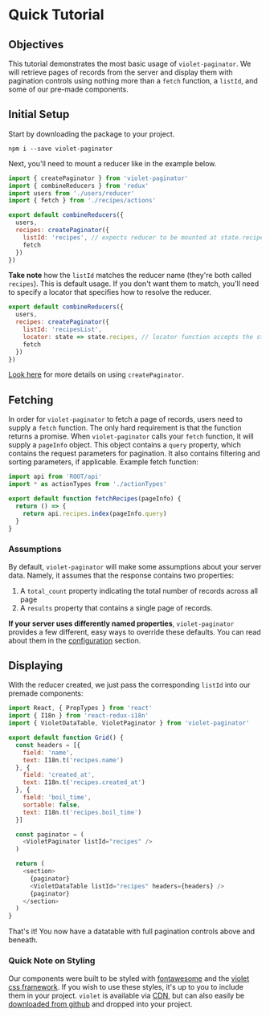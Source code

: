 # Quick Tutorial

## Objectives

This tutorial demonstrates the most basic usage of `violet-paginator`. We will retrieve pages of records from the server and display them with pagination controls using nothing more than a `fetch` function, a `listId`, and some of our pre-made components.

## Initial Setup

Start by downloading the package to your project.

```
npm i --save violet-paginator
```

Next, you'll need to mount a reducer like in the example below.

```javascript
import { createPaginator } from 'violet-paginator'
import { combineReducers } from 'redux'
import users from './users/reducer'
import { fetch } from './recipes/actions'

export default combineReducers({
  users,
  recipes: createPaginator({
    listId: 'recipes', // expects reducer to be mounted at state.recipes
    fetch
  })
})
```

**Take note** how the `listId` matches the reducer name (they're both called `recipes`). This is default usage.
If you don't want them to match, you'll need to specify a locator that specifies how to resolve the reducer.

```javascript
export default combineReducers({
  users,
  recipes: createPaginator({
    listId: 'recipesList',
    locator: state => state.recipes, // locator function accepts the state and returns the correct reducer
    fetch
  })
})
```

[Look here](create_paginator.md) for more details on using `createPaginator`.

## Fetching

In order for `violet-paginator` to fetch a page of records, users need to supply a `fetch` function.
The only hard requirement is that the function returns a promise. When `violet-paginator` calls your `fetch` function,
it will supply a `pageInfo` object. This object contains a `query` property, which contains the request parameters for pagination.
It also contains filtering and sorting parameters, if applicable. Example fetch function:

```javascript
import api from 'ROOT/api'
import * as actionTypes from './actionTypes'

export default function fetchRecipes(pageInfo) {
  return () => {
    return api.recipes.index(pageInfo.query)
  }
}
```

### Assumptions

By default, `violet-paginator` will make some assumptions about your server data. Namely, it assumes that the response contains two properties:

1. A `total_count` property indicating the total number of records across all page
2. A `results` property that contains a single page of records. 

**If your server uses differently named properties**, `violet-paginator` provides a few different, easy ways to override these defaults.
You can read about them in the [configuration](configuration.md) section.


## Displaying

With the reducer created, we just pass the corresponding `listId` into our premade components:

```javascript
import React, { PropTypes } from 'react'
import { I18n } from 'react-redux-i18n'
import { VioletDataTable, VioletPaginator } from 'violet-paginator'

export default function Grid() {
  const headers = [{
    field: 'name',
    text: I18n.t('recipes.name')
  }, {
    field: 'created_at',
    text: I18n.t('recipes.created_at')
  }, {
    field: 'boil_time',
    sortable: false,
    text: I18n.t('recipes.boil_time')
  }]

  const paginator = (
    <VioletPaginator listId="recipes" />
  )

  return (
    <section>
      {paginator}
      <VioletDataTable listId="recipes" headers={headers} />
      {paginator}
    </section>
  )
}
```

That's it! You now have a datatable with full pagination controls above and beneath.

### Quick Note on Styling

Our components were built to be styled with [fontawesome](http://fontawesome.io/) and the
[violet css framework](https://github.com/kkestell/violet).
If you wish to use these styles, it's up to you to include them in your project. `violet` is available via
[CDN](https://cdn.jsdelivr.net/violet/0.0.1/violet.min.css), but can also easily be
[downloaded from github](https://github.com/kkestell/violet/blob/master/build/violet/violet.min.css) and dropped into your project.
